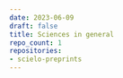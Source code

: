 ```yaml
---
date: 2023-06-09
draft: false
title: Sciences in general
repo_count: 1
repositories:
- scielo-preprints
---
```



